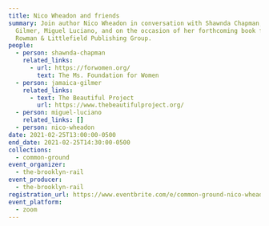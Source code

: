 ```yaml
---
title: Nico Wheadon and friends
summary: Join author Nico Wheadon in conversation with Shawnda Chapman, Jamaica
  Gilmer, Miguel Luciano, and on the occasion of her forthcoming book from
  Rowman & Littlefield Publishing Group.
people:
  - person: shawnda-chapman
    related_links:
      - url: https://forwomen.org/
        text: The Ms. Foundation for Women
  - person: jamaica-gilmer
    related_links:
      - text: The Beautiful Project
        url: https://www.thebeautifulproject.org/
  - person: miguel-luciano
    related_links: []
  - person: nico-wheadon
date: 2021-02-25T13:00:00-0500
end_date: 2021-02-25T14:30:00-0500
collections:
  - common-ground
event_organizer:
  - the-brooklyn-rail
event_producer:
  - the-brooklyn-rail
registration_url: https://www.eventbrite.com/e/common-ground-nico-wheadon-and-friends-tickets-141486280273
event_platform:
  - zoom
---
```

